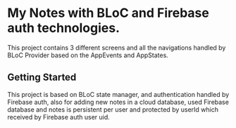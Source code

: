 # My Notes with BLoC and Firebase auth technologies.

This project contains 3 different screens and all the navigations handled by BLoC Provider based on the AppEvents and AppStates.

## Getting Started

This project is based on BLoC state manager, and authentication handled by Firebase auth, also for adding new notes in a cloud database, used Firebase database and notes is persistent per user and protected by userId which received by Firebase auth user uid.
